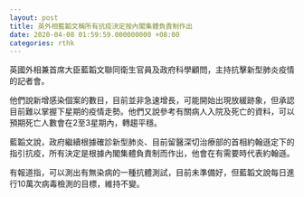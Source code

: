 ```yaml
---
layout: post
title: 英外相藍韜文稱所有抗疫決定按內閣集體負責制作出　
date: 2020-04-08 01:59:59.000000000 +08:00
categories: rthk
---
```


英國外相兼首席大臣藍韜文聯同衛生官員及政府科學顧問，主持抗擊新型肺炎疫情的記者會。

他們說新增感染個案的數目，目前並非急速增長，可能開始出現放緩跡象，但承認目前難以掌握下星期的疫情走勢。他們又說參考有關病人入院及死亡的資料，可以預期死亡人數會在2至3星期內，轉趨平穩。

藍韜文說，政府繼續根據確診新型肺炎、目前留醫深切治療部的首相約翰遜定下的指引抗疫，所有決定是根據內閣集體負責制而作出，他會在有需要時代表約翰遜。

有報道指，可以測出有無染病的一種抗體測試，目前未準備好，但藍韜文說每日進行10萬次病毒檢測的目標，維持不變。
